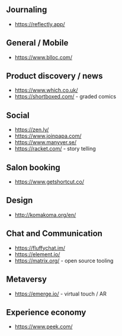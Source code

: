 

## Journaling
* https://reflectly.app/

## General / Mobile
* https://www.blloc.com/

## Product discovery / news
* https://www.which.co.uk/
* https://shortboxed.com/ - graded comics

## Social
* https://zen.ly/
* https://www.joinpapa.com/
* https://www.manyver.se/
* https://racket.com/ - story telling

## Salon booking
* https://www.getshortcut.co/

## Design
* http://komakoma.org/en/

## Chat and Communication
* https://fluffychat.im/
* https://element.io/
* https://matrix.org/ - open source tooling

## Metaversy
* https://emerge.io/ - virtual touch / AR

## Experience economy
* https://www.peek.com/

